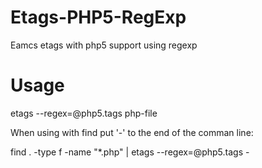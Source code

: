 Etags-PHP5-RegExp
=================

Eamcs etags with php5 support using regexp

Usage
=====

etags --regex=@php5.tags php-file

When using with find put '-' to the end of the comman line:

find . -type f -name "*.php" | etags --regex=@php5.tags -
